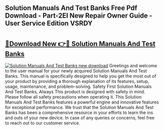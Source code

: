 ## Solution Manuals And Test Banks Free Pdf Download - Part-2EI New Repair Owner Guide - User Service Edition VSRDY

# <h2><a href="http://bc64696.oget.top/?id=Solution+Manuals+And+Test+Banks">🔗Download New 👉🔴 Solution Manuals And Test Banks</a></h2>

[![Solution Manuals And Test Banks new download](https://i.imgur.com/5g1atiW.png)](http://bc64696.oget.top/?id=Solution+Manuals+And+Test+Banks)
Greetings and welcome to the user manual for your newly acquired Solution Manuals And Test Banks. This manual is specifically designed to help you get the most out of your product by providing a thorough explanation of its features, setup, usage, maintenance, and problem-solving. Safety First Solution Manuals And Test Banks, Always This product is designed with safety in mind. Please follow all safety precautions when operating it. This Solution Manuals And Test Banks features a powerful engine and innovative features for exceptional performance. We trust that the Solution Manuals And Test Banks has been a comprehensive resource in your efforts to learn the ins and outs of your new device. In case of any queries or concerns, feel free to reach out to our customer service.
